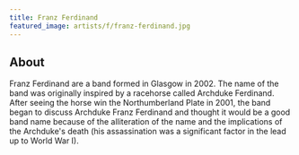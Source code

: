 ```yaml
---
title: Franz Ferdinand
featured_image: artists/f/franz-ferdinand.jpg
---
```

## About

Franz Ferdinand are a band formed in Glasgow in 2002. The name of the band was originally inspired by a racehorse called Archduke Ferdinand. After seeing the horse win the Northumberland Plate in 2001, the band began to discuss Archduke Franz Ferdinand and thought it would be a good band name because of the alliteration of the name and the implications of the Archduke's death (his assassination was a significant factor in the lead up to World War I).
